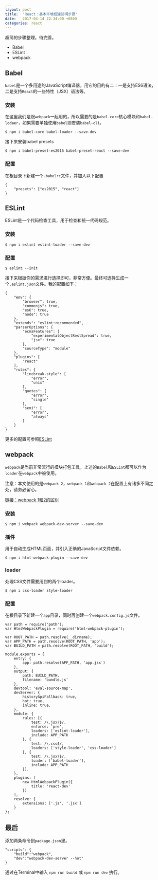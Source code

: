 ```yaml
---
layout: post
title:  "React：基本环境搭建简明步骤"
date:   2017-04-14 22:34:00 +0800
categories: react
---
```

超简的步骤整理。待完善。

- Babel
- ESLint
- webpack

## Babel

`babel`是一个多用途的JavaScript编译器，用它的目的有二：一是支持ES6语法，二是支持`React`的一些特性（JSX）语法等。

### 安装

在这里我们是跟`webpack`一起用的，所以需要的是`babel-core`核心模块和`babel-lodaer`，如果需要单独使用`babel`则安装`babel-cli`。

    $ npm i babel-core babel-loader --save-dev

接下来安装babel presets

    $ npm i babel-preset-es2015 babel-preset-react --save-dev
    
### 配置

在根目录下新建一个`.babelrc`文件，并加入以下配置

    {
        "presets": ["es2015", "react"]
    }

## ESLint

ESLint是一个代码检查工具，用于检查和统一代码规范。

### 安装

    $ npm i eslint eslint-loader --save-dev

### 配置

    $ eslint --init

接下来根据你的需求进行选择即可，非常方便。最终可选择生成一个`.eslint.json`文件。我的配置如下：

    {
        "env": {
            "browser": true,
            "commonjs": true,
            "es6": true,
            "node": true
        },
        "extends": "eslint:recommended",
        "parserOptions": {
            "ecmaFeatures": {
                "experimentalObjectRestSpread": true,
                "jsx": true
            },
            "sourceType": "module"
        },
        "plugins": [
            "react"
        ],
        "rules": {
            "linebreak-style": [
                "error",
                "unix"
            ],
            "quotes": [
                "error",
                "single"
            ],
            "semi": [
                "error",
                "always"
            ]
        }
    }

更多的配置可参照[ESLint](http://eslint.org)

## webpack

`webpack`是当前非常流行的模块打包工具，上述的`Babel`和`ESLint`都可以作为`loader`在`webpack`中被使用。

注意：本文使用的是`webpack 2`，`webpack 1`和`webpack 2`在配置上有诸多不同之处，请务必留心。

[链接：webpack 1和2的区别](https://webpack.js.org/guides/migrating/)

### 安装

    $ npm i webpack webpack-dev-server --save-dev
    
### 插件

用于自动生成HTML页面，并引入正确的JavaScript文件依赖。

    $ npm i html-webpack-plugin --save-dev

### loader

处理CSS文件需要用到的两个loader。

    $ npm i css-loader style-loader

### 配置

在根目录下新建一个`app`目录，同时再创建一个`webpack.config.js`文件。

    var path = require('path');
    var HtmlWebpackPlugin = require('html-webpack-plugin');
    
    var ROOT_PATH = path.resolve(__dirname);
    var APP_PATH = path.resolve(ROOT_PATH, 'app');
    var BUILD_PATH = path.resolve(ROOT_PATH, 'build');
    
    module.exports = {
        entry: {
            app: path.resolve(APP_PATH, 'app.jsx')
        },
        output: {
            path: BUILD_PATH,
            filename: 'bundle.js'
        },
        devtool: 'eval-source-map',
        devServer: {
            historyApiFallback: true,
            hot: true,
            inline: true,
        },
        module: {
            rules: [{
                test: /\.jsx?$/,
                enforce: 'pre',
                loaders: ['eslint-loader'],
                include: APP_PATH
            }, {
                test: /\.css$/,
                loaders: ['style-loader', 'css-loader']
            }, {
                test: /\.jsx?$/,
                loader: ['babel-loader'],
                include: APP_PATH
            }],
        },
        plugins: [
            new HtmlWebpackPlugin({
                title: 'react-dev'
            })
        ],
        resolve: {
            extensions: ['.js', '.jsx']
        }
    };

## 最后

添加两条命令到`package.json`里。

    "scripts": {
        "build":"webpack",
        "dev":"webpack-dev-server --hot"
    }

通过在Terminal中输入 `npm run build` 或 `npm run dev` 执行。